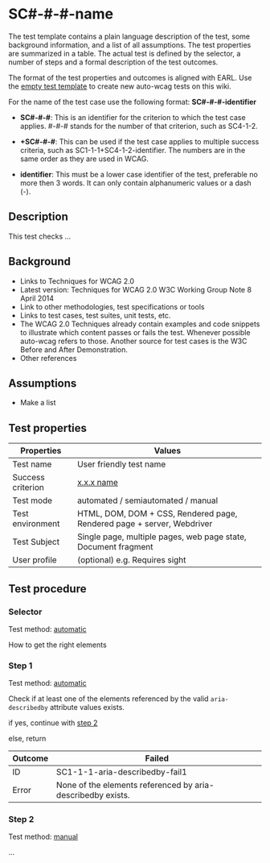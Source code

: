 # SC#-#-#-name

The test template contains a plain language description of the test, some background information, and a list of all assumptions. The test properties are summarized in a table. The actual test is defined by the selector, a number of steps and a formal description of the test outcomes.

The format of the test properties and outcomes is aligned with EARL.
Use the [empty test template](rule-template-empty.md) to create new auto-wcag tests on this wiki.

For the name of the test case use the following format: **SC#-#-#-identifier**

- **SC#-#-#**: This is an identifier for the criterion to which the test case applies. #-#-# stands for the number of that criterion, such as SC4-1-2.

- **+SC#-#-#**: This can be used if the test case applies to multiple success criteria, such as SC1-1-1+SC4-1-2-identifier. The numbers are in the same order as they are used in WCAG.

- **identifier**: This must be a lower case identifier of the test, preferable no more then 3 words. It can only contain alphanumeric values or a dash (-).


## Description
This test checks ...


## Background
- Links to Techniques for WCAG 2.0
- Latest version: Techniques for WCAG 2.0 W3C Working Group Note 8 April 2014
- Link to other methodologies, test specifications or tools
- Links to test cases, test suites, unit tests, etc.
- The WCAG 2.0 Techniques already contain examples and code snippets to illustrate which content passes or fails the test. Whenever possible auto-wcag refers to those. Another source for test cases is the W3C Before and After Demonstration.
- Other references


## Assumptions
- Make a list


## Test properties
| Properties        | Values
|-------------------|-----------
| Test name         | User friendly test name
| Success criterion | [x.x.x name](url-to-understanding-doc)
| Test mode         | automated / semiautomated / manual
| Test environment  | HTML, DOM, DOM + CSS, Rendered page, Rendered page + server, Webdriver
| Test Subject      | Single page, multiple pages, web page state, Document fragment
| User profile      | (optional) e.g. Requires sight


## Test procedure


### Selector
Test method: [automatic][earl:automatic]

How to get the right elements


### Step 1
Test method: [automatic][earl:automatic]

Check if at least one of the elements referenced by the valid `aria-describedby` attribute values exists.

if yes, continue with [step 2](#step-2)

else, return

| Outcome  | Failed
|----------|-----
| ID       | SC1-1-1-aria-describedby-fail1
| Error    | None of the elements referenced by aria-describedby exists.


### Step 2
Test method: [manual][earl:manual]

...


[earl:automatic]: pages/test-modes.md#automatic
[earl:semiauto]: pages/test-modes.md#automatic
[earl:manual]:  pages/test-modes.md#manual